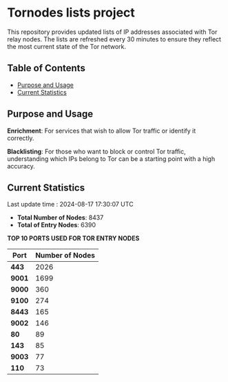 # Tornodes lists project

This repository provides updated lists of IP addresses associated with Tor relay nodes. The lists are refreshed every 30 minutes to ensure they reflect the most current state of the Tor network.

## Table of Contents

- [Purpose and Usage](#purpose-and-usage)
- [Current Statistics](#current-statistics)


## Purpose and Usage

**Enrichment**: For services that wish to allow Tor traffic or identify it correctly.

**Blacklisting**: For those who want to block or control Tor traffic, understanding which IPs belong to Tor can be a starting point with a high accuracy.

## Current Statistics

Last update time : 2024-08-17 17:30:07 UTC

- **Total Number of Nodes**: 8437
- **Total of Entry Nodes**: 6390

**TOP 10 PORTS USED FOR TOR ENTRY NODES**

| **Port** | **Number of Nodes** |
|------|-----------------|
| **443**   | 2026  |
| **9001**   | 1699  |
| **9000**   | 360  |
| **9100**   | 274  |
| **8443**   | 165  |
| **9002**   | 146  |
| **80**   | 89  |
| **143**   | 85  |
| **9003**   | 77  |
| **110**   | 73  |

